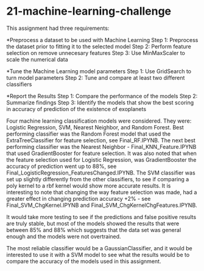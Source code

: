 # 21-machine-learning-challenge
This assignment had three requirements:

  *Preprocess a dataset to be used with Machine Learning 
  Step 1:  Preprocess the dataset prior to fitting it to the selected model
  Step 2:  Perform feature selection on remove unnecesary features
  Step 3:  Use MinMaxScaler to scale the numerical data
  
  *Tune the Machine Learning model parameters
  Step 1:  Use GridSearch to turn model parameters
  Step 2:  Tune and compare at least two different classifiers
  
  *Report the Results
  Step 1: Compare the performance of the models 
  Step 2: Summarize findings
  Step 3: Identify the models that show the best scoring in accuracy of prediction of the existence of exoplanets

Four machine learning classification models were considered.  They were:  Logistic Regression, SVM, Nearest Neighbor, and Random Forest.  Best performing classifier was the Random Forest model that used the ExtraTreeClassifier for feature selection, see Final_RF.IPYNB.  The next best performing classifier was the Nearest Neighbor - Final_KNN_Feature.IPYNB that used GradientBooster for feature selection.  It was also noted that when the feature selection used for Logistic Regression, was GradientBooster the accuracy of prediction went up to 88%, see Final_LogisticRegression_FeaturesChanged.IPYNB. The SVM classifier was set up slightly differently from the other classifiers, to see if comparing a poly kernel to a rbf kernel would show more accurate results.  It is interesting to note that changing the way feature selection was made, had a greater effect in changing prediction accuracy +2% - see Final_SVM_ChgKernel.IPYNB and Final_SVM_ChgKernelChgFeatures.IPYNB.

It would take more testing to see if the predictions and false positive results are truly stable, but most of the models showed the results that were between 85% and 88% which suggests that the data set was general enough and the models were not overtrained.

The most reliable classifier would be a GaussianClassifier, and it would be interested to use it with a SVM model to see what the results would be to compare the accuracy of the models used in this assignment.



